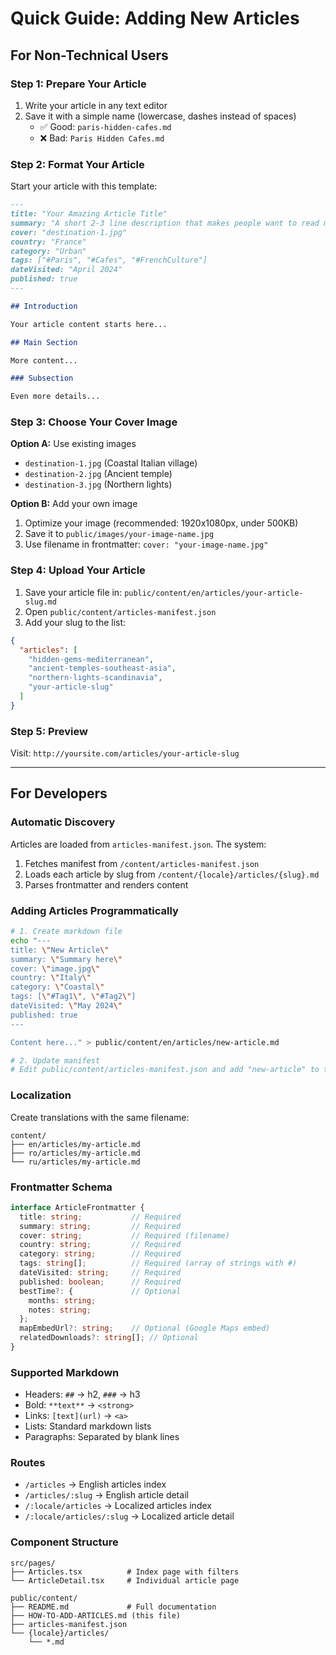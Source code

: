 # Quick Guide: Adding New Articles

## For Non-Technical Users

### Step 1: Prepare Your Article

1. Write your article in any text editor
2. Save it with a simple name (lowercase, dashes instead of spaces)
   - ✅ Good: `paris-hidden-cafes.md`
   - ❌ Bad: `Paris Hidden Cafes.md`

### Step 2: Format Your Article

Start your article with this template:

```markdown
---
title: "Your Amazing Article Title"
summary: "A short 2-3 line description that makes people want to read more."
cover: "destination-1.jpg"
country: "France"
category: "Urban"
tags: ["#Paris", "#Cafes", "#FrenchCulture"]
dateVisited: "April 2024"
published: true
---

## Introduction

Your article content starts here...

## Main Section

More content...

### Subsection

Even more details...
```

### Step 3: Choose Your Cover Image

**Option A:** Use existing images
- `destination-1.jpg` (Coastal Italian village)
- `destination-2.jpg` (Ancient temple)
- `destination-3.jpg` (Northern lights)

**Option B:** Add your own image
1. Optimize your image (recommended: 1920x1080px, under 500KB)
2. Save it to `public/images/your-image-name.jpg`
3. Use filename in frontmatter: `cover: "your-image-name.jpg"`

### Step 4: Upload Your Article

1. Save your article file in: `public/content/en/articles/your-article-slug.md`
2. Open `public/content/articles-manifest.json`
3. Add your slug to the list:

```json
{
  "articles": [
    "hidden-gems-mediterranean",
    "ancient-temples-southeast-asia",
    "northern-lights-scandinavia",
    "your-article-slug"
  ]
}
```

### Step 5: Preview

Visit: `http://yoursite.com/articles/your-article-slug`

---

## For Developers

### Automatic Discovery

Articles are loaded from `articles-manifest.json`. The system:
1. Fetches manifest from `/content/articles-manifest.json`
2. Loads each article by slug from `/content/{locale}/articles/{slug}.md`
3. Parses frontmatter and renders content

### Adding Articles Programmatically

```bash
# 1. Create markdown file
echo "---
title: \"New Article\"
summary: \"Summary here\"
cover: \"image.jpg\"
country: \"Italy\"
category: \"Coastal\"
tags: [\"#Tag1\", \"#Tag2\"]
dateVisited: \"May 2024\"
published: true
---

Content here..." > public/content/en/articles/new-article.md

# 2. Update manifest
# Edit public/content/articles-manifest.json and add "new-article" to the array
```

### Localization

Create translations with the same filename:
```
content/
├── en/articles/my-article.md
├── ro/articles/my-article.md
└── ru/articles/my-article.md
```

### Frontmatter Schema

```typescript
interface ArticleFrontmatter {
  title: string;           // Required
  summary: string;         // Required
  cover: string;           // Required (filename)
  country: string;         // Required
  category: string;        // Required
  tags: string[];          // Required (array of strings with #)
  dateVisited: string;     // Required
  published: boolean;      // Required
  bestTime?: {             // Optional
    months: string;
    notes: string;
  };
  mapEmbedUrl?: string;    // Optional (Google Maps embed)
  relatedDownloads?: string[]; // Optional
}
```

### Supported Markdown

- Headers: `##` → h2, `###` → h3
- Bold: `**text**` → `<strong>`
- Links: `[text](url)` → `<a>`
- Lists: Standard markdown lists
- Paragraphs: Separated by blank lines

### Routes

- `/articles` → English articles index
- `/articles/:slug` → English article detail
- `/:locale/articles` → Localized articles index
- `/:locale/articles/:slug` → Localized article detail

### Component Structure

```
src/pages/
├── Articles.tsx          # Index page with filters
└── ArticleDetail.tsx     # Individual article page

public/content/
├── README.md             # Full documentation
├── HOW-TO-ADD-ARTICLES.md (this file)
├── articles-manifest.json
└── {locale}/articles/
    └── *.md
```
